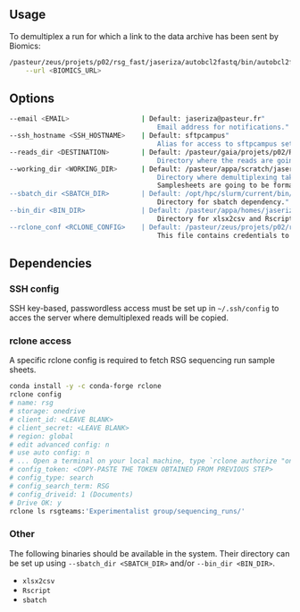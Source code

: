 ## Usage 

To demultiplex a run for which a link to the data archive has been sent by 
Biomics: 

```sh
/pasteur/zeus/projets/p02/rsg_fast/jaseriza/autobcl2fastq/bin/autobcl2fastq_biomics.sh \
    --url <BIOMICS_URL>
```

## Options 

```sh
--email <EMAIL>                  | Default: jaseriza@pasteur.fr"
                                     Email address for notifications."
--ssh_hostname <SSH_HOSTNAME>    | Default: sftpcampus"
                                     Alias for access to sftpcampus set up in your ~/.ssh/config."
--reads_dir <DESTINATION>        | Default: /pasteur/gaia/projets/p02/Rsg_reads/nextseq_runs/"
                                     Directory where the reads are going to be copied (available from sftpcampus)."
--working_dir <WORKING_DIR>      | Default: /pasteur/appa/scratch/jaseriza/autobcl2fastq/"
                                     Directory where demultiplexing takes place (available from maestro)."
                                     Samplesheets are going to be formatted and backed up here."
--sbatch_dir <SBATCH_DIR>        | Default: /opt/hpc/slurm/current/bin/"
                                     Directory for sbatch dependency."
--bin_dir <BIN_DIR>              | Default: /pasteur/appa/homes/jaseriza/bin/miniconda3/bin/"
                                     Directory for xlsx2csv and Rscript dependencies."
--rclone_conf <RCLONE_CONFIG>    | Default: /pasteur/zeus/projets/p02/rsg_fast/jaseriza/autobcl2fastq/rclone.conf"
                                     This file contains credentials to authenticate to RSG Teams repository."
```

## Dependencies 

### SSH config 

SSH key-based, passwordless access must be set up in `~/.ssh/config` to acces
the server where demultiplexed reads will be copied. 

### rclone access

A specific rclone config is required to fetch RSG sequencing run sample sheets.

```sh
conda install -y -c conda-forge rclone 
rclone config
# name: rsg
# storage: onedrive
# client_id: <LEAVE BLANK>
# client_secret: <LEAVE BLANK>
# region: global
# edit advanced config: n
# use auto config: n
# ... Open a terminal on your local machine, type `rclone authorize "onedrive"` then login from the web page
# config_token: <COPY-PASTE THE TOKEN OBTAINED FROM PREVIOUS STEP>
# config_type: search
# config_search_term: RSG
# config_driveid: 1 (Documents)
# Drive OK: y
rclone ls rsgteams:'Experimentalist group/sequencing_runs/'
```

### Other 

The following binaries should be available in the system. Their directory 
can be set up using `--sbatch_dir <SBATCH_DIR>` and/or `--bin_dir <BIN_DIR>`. 

- `xlsx2csv`
- `Rscript`
- `sbatch`

